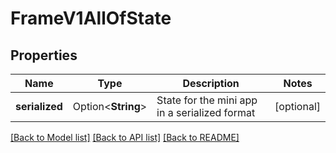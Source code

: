# FrameV1AllOfState

## Properties

Name | Type | Description | Notes
------------ | ------------- | ------------- | -------------
**serialized** | Option<**String**> | State for the mini app in a serialized format | [optional]

[[Back to Model list]](../README.md#documentation-for-models) [[Back to API list]](../README.md#documentation-for-api-endpoints) [[Back to README]](../README.md)


